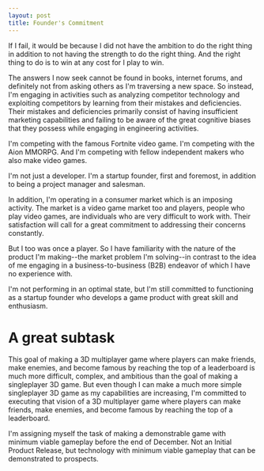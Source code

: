 ```yaml
---
layout: post
title: Founder's Commitment
---
```


If I fail, it would be because I did not have the ambition to do the right thing in addition to not having the strength to do the right thing. And the right thing to do is to win at any cost for I play to win.

The answers I now seek cannot be found in books, internet forums, and definitely not from asking others as I'm traversing a new space. So instead, I'm engaging in activities such as analyzing competitor technology and exploiting competitors by learning from their mistakes and deficiencies. Their mistakes and deficiencies primarily consist of having insufficient marketing capabilities and failing to be aware of the great cognitive biases that they possess while engaging in engineering activities.

I'm competing with the famous Fortnite video game. I'm competing with the Aion MMORPG. And I'm competing with fellow independent makers who also make video games.

I'm not just a developer. I'm a startup founder, first and foremost, in addition to being a project manager and salesman.

In addition, I'm operating in a consumer market which is an imposing activity. The market is a video game market too and players, people who play video games, are individuals who are very difficult to work with. Their satisfaction will call for a great commitment to addressing their concerns constantly.

But I too was once a player. So I have familiarity with the nature of the product I'm making--the market problem I'm solving--in contrast to the idea of me engaging in a business-to-business (B2B) endeavor of which I have no experience with.

I'm not performing in an optimal state, but I'm still committed to functioning as a startup founder who develops a game product with great skill and enthusiasm.

# A great subtask

This goal of making a 3D multiplayer game where players can make friends, make enemies, and become famous by reaching the top of a leaderboard is much more difficult, complex, and ambitious than the goal of making a singleplayer 3D game. But even though I can make a much more simple singleplayer 3D game as my capabilities are increasing, I'm committed to executing that vision of a 3D multiplayer game where players can make friends, make enemies, and become famous by reaching the top of a leaderboard.

I'm assigning myself the task of making a demonstrable game with minimum viable gameplay before the end of December. Not an Initial Product Release, but technology with minimum viable gameplay that can be demonstrated to prospects.